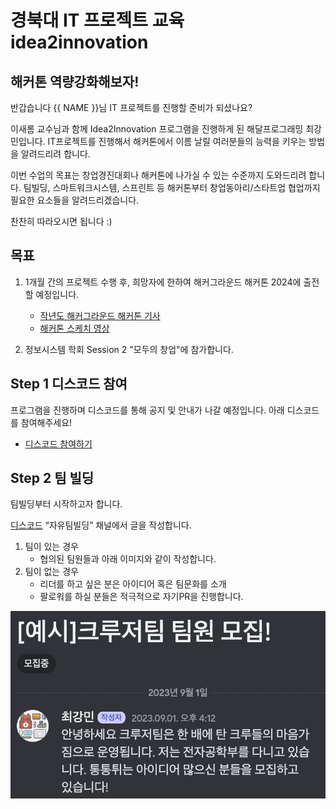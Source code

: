 # 경북대 IT 프로젝트 교육 idea2innovation

## 해커톤 역량강화해보자!

반갑습니다 {{ NAME }}님 IT 프로젝트를 진행할 준비가 되셨나요?

이새롬 교수님과 함께 Idea2Innovation 프로그램을 진행하게 된 해달프로그래밍 최강민입니다. IT프로젝트를 진행해서 해커톤에서 이름 날릴 여러분들의 능력을 키우는 방법을 알려드리려 합니다.

이번 수업의 목표는 창업경진대회나 해커톤에 나가실 수 있는 수준까지 도와드리려 합니다. 팀빌딩, 스마트워크시스템, 스프린트 등 해커톤부터 창업동아리/스타트업 협업까지 필요한 요소들을 알려드리겠습니다.

찬찬히 따라오시면 됩니다 :)

## 목표

1. 1개월 간의 프로젝트 수행 후, 희망자에 한하여 해커그라운드 해커톤 2024에 출전할 예정입니다.
   - [작년도 해커그라운드 해커톤 기사](https://www.imaeil.com/page/view/2023070314324916579)
   - [해커톤 스케치 영상](https://youtu.be/vGnvoaQd7dA?si=XgyOkrSgLaF6A6O9)

2. 정보시스템 학회 Session 2 "모두의 창업"에 참가합니다.

## Step 1 디스코드 참여

프로그램을 진행하며 디스코드를 통해 공지 및 안내가 나갈 예정입니다. 아래 디스코드를 참여해주세요!

- [디스코드 참여하기](https://discord.gg/suSrqqMefb)



## Step 2 팀 빌딩

팀빌딩부터 시작하고자 합니다.

[디스코드](https://discord.gg/suSrqqMefb) “자유팀빌딩” 채널에서 글을 작성합니다. 

1. 팀이 있는 경우
    - 협의된 팀원들과 아래 이미지와 같이 작성합니다.
2. 팀이 없는 경우
    - 리더를 하고 싶은 분은 아이디어 혹은 팀문화를 소개
    - 팔로워를 하실 분들은 적극적으로 자기PR을 진행합니다.

![Team Building](../assets/team_building.jpg)


